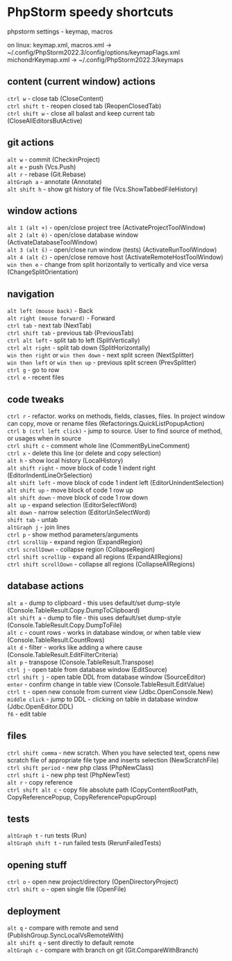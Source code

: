 # PhpStorm speedy shortcuts
phpstorm settings - keymap, macros

on linux:
keymap.xml, macros.xml -> ~/.config/PhpStorm2022.3/config/options/keymapFlags.xml <br />
michondrKeymap.xml -> ~/.config/PhpStorm2022.3/keymaps <br />

## content (current window) actions
`ctrl w` - close tab (CloseContent) <br />
`ctrl shift t` - reopen closed tab (ReopenClosedTab) <br />
`ctrl shift w` - close all balast and keep current tab (CloseAllEditorsButActive) <br />

## git actions <br />
`alt w` - commit (CheckinProject) <br />
`alt e` - push (Vcs.Push) <br />
`alt r` - rebase (Git.Rebase) <br />
`altGraph a` - annotate (Annotate) <br/>
`alt shift h` - show git history of file (Vcs.ShowTabbedFileHistory) <br/>

## window actions <br />
`alt 1 (alt +)` - open/close project tree (ActivateProjectToolWindow) <br />
`alt 2 (alt ě)` - open/close database window (ActivateDatabaseToolWindow) <br />
`alt 3 (alt š)` - open/close run window (tests) (ActivateRunToolWindow) <br />
`alt 4 (alt č)` - open/close remove host (ActivateRemoteHostToolWindow) <br />
`win then e` - change from split horizontally to vertically and vice versa (ChangeSplitOrientation) <br />

## navigation <br />
`alt left (mouse back)` - Back <br />
`alt right (mouse forward)` - Forward <br />
`ctrl tab` - next tab (NextTab) <br />
`ctrl shift tab` - previous tab (PreviousTab) <br />
`ctrl alt left` - split tab to left (SplitVertically) <br />
`ctrl alt right` - split tab down (SplitHorizontally) <br />
`win then right` or `win then down` - next split screen (NextSplitter) <br />
`win then left` or `win then up` - previous split screen (PrevSplitter) <br />
`ctrl g` - go to row <br />
`ctrl e` - recent files <br />

## code tweaks <br />
`ctrl r` - refactor. works on methods, fields, classes, files. In project window can copy, move or rename files (Refactorings.QuickListPopupAction) <br />
`ctrl b (ctrl left click)` - jump to source. User to find source of method, or usages when in source <br />
`ctrl shift c` - comment whole line (CommentByLineComment) <br />
`ctrl x` - delete this line (or delete and copy selection) <br />
`alt h` - show local history (LocalHistory) <br />
`alt shift right` - move block of code 1 indent right (EditorIndentLineOrSelection) <br />
`alt shift left` - move block of code 1 indent left (EditorUnindentSelection) <br />
`alt shift up` - move block of code 1 row up <br />
`alt shift down` - move block of code 1 row down <br />
`alt up` - expand selection (EditorSelectWord) <br />
`alt down` - narrow selection (EditorUnSelectWord) <br />
`shift tab` - untab <br />
`altGraph j` - join lines <br/>
`ctrl p` - show method parameters/arguments <br />
`ctrl scrollUp` - expand region (ExpandRegion) <br />
`ctrl scrollDown` - collapse region (CollapseRegion) <br />
`ctrl shift scrollUp` - expand all regions (ExpandAllRegions) <br />
`ctrl shift scrollDown` - collapse all regions (CollapseAllRegions) <br />


## database actions <br />
`alt a` - dump to clipboard - this uses default/set dump-style (Console.TableResult.Copy.DumpToClipboard) <br />
`alt shift a` - dump to file - this uses default/set dump-style (Console.TableResult.Copy.DumpToFile) <br />
`alt c` - count rows - works in database window, or when table view (Console.TableResult.CountRows) <br />
`alt d` - filter - works like adding a where cause (Console.TableResult.EditFilterCriteria) <br />
`alt p` - transpose (Console.TableResult.Transpose) <br />
`ctrl j` - open table from database window (EditSource) <br />
`ctrl shift j` - open table DDL from database window (SourceEditor) <br />
`enter` - confirm change in table view (Console.TableResult.EditValue) <br />
`ctrl t` - open new console from current view (Jdbc.OpenConsole.New) <br />
`middle click` - jump to DDL - clicking on table in database window (Jdbc.OpenEditor.DDL) <br />
`f6` - edit table <br />

## files <br />
`ctrl shift comma` - new scratch. When you have selected text, opens new scratch file of appropriate file type and inserts selection (NewScratchFile) <br />
`ctrl shift period` - new php class (PhpNewClass) <br />
`ctrl shift i` - new php test (PhpNewTest) <br />
`alt r` - copy reference <br />
`ctrl shift alt c` - copy file absolute path (CopyContentRootPath, CopyReferencePopup, CopyReferencePopupGroup) <br />

## tests  <br />
`altGraph t` - run tests (Run) <br />
`altGraph shift t` - run failed tests (RerunFailedTests) <br />

## opening stuff <br />
`ctrl o` - open new project/directory (OpenDirectoryProject) <br />
`ctrl shift o` - open single file (OpenFile) <br />

## deployment <br />
`alt q` - compare with remote and send (PublishGroup.SyncLocalVsRemoteWith) <br />
`alt shift q` - sent directly to default remote <br />
`altGraph c` - compare with branch on git (Git.CompareWithBranch)<br />
